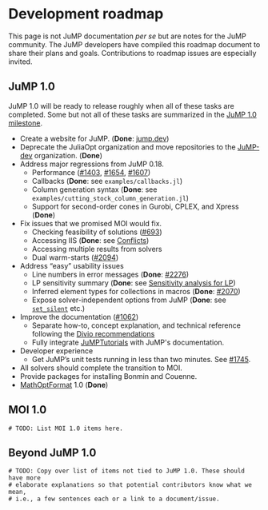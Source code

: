 # Development roadmap

This page is not JuMP documentation *per se* but are notes for the JuMP
community. The JuMP developers have compiled this roadmap document to
share their plans and goals. Contributions to roadmap issues are especially
invited.

## JuMP 1.0

JuMP 1.0 will be ready to release roughly when all of these tasks are completed.
Some but not all of these tasks are summarized in the
[JuMP 1.0 milestone](https://github.com/jump-dev/JuMP.jl/milestone/12).

- Create a website for JuMP. (**Done**: [jump.dev](https://jump.dev))
- Deprecate the JuliaOpt organization and move repositories to the
  [JuMP-dev](https://github.com/JuMP-dev) organization. (**Done**)
- Address major regressions from JuMP 0.18.
  - Performance ([#1403](https://github.com/jump-dev/JuMP.jl/issues/1403),
                 [#1654](https://github.com/jump-dev/JuMP.jl/issues/1654),
                 [#1607](https://github.com/jump-dev/JuMP.jl/issues/1607))
  - Callbacks (**Done**: see `examples/callbacks.jl`)
  - Column generation syntax (**Done**: see `examples/cutting_stock_column_generation.jl`)
  - Support for second-order cones in Gurobi, CPLEX, and Xpress (**Done**)
- Fix issues that we promised MOI would fix.
  - Checking feasibility of solutions ([#693](https://github.com/jump-dev/JuMP.jl/issues/693))
  - Accessing IIS (**Done**: see [Conflicts](@ref))
  - Accessing multiple results from solvers
  - Dual warm-starts ([#2094](https://github.com/jump-dev/JuMP.jl/issues/2094))
- Address “easy” usability issues
  - Line numbers in error messages (**Done**: [#2276](https://github.com/jump-dev/JuMP.jl/pull/2276))
  - LP sensitivity summary (**Done**: see [Sensitivity analysis for LP](@ref))
  - Inferred element types for collections in macros (**Done**: [#2070](https://github.com/jump-dev/JuMP.jl/pull/2070))
  - Expose solver-independent options from JuMP (**Done**: see [`set_silent`](@ref) etc.)
- Improve the documentation ([#1062](https://github.com/jump-dev/JuMP.jl/issues/1062))
  - Separate how-to, concept explanation, and technical reference following the
    [Divio recommendations](https://www.divio.com/blog/documentation/)
  - Fully integrate [JuMPTutorials](https://github.com/jump-dev/JuMPTutorials.jl)
    with JuMP's documentation.
- Developer experience
  - Get JuMP’s unit tests running in less than two minutes. See [#1745](https://github.com/jump-dev/JuMP.jl/pull/1745).
- All solvers should complete the transition to MOI.
- Provide packages for installing Bonmin and Couenne.
- [MathOptFormat](https://github.com/odow/MathOptFormat.jl) 1.0 (**Done**)

## MOI 1.0

```@meta
# TODO: List MOI 1.0 items here.
```

## Beyond JuMP 1.0

```@meta
# TODO: Copy over list of items not tied to JuMP 1.0. These should have more
# elaborate explanations so that potential contributors know what we mean,
# i.e., a few sentences each or a link to a document/issue.
```
